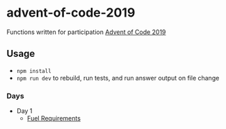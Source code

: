 # advent-of-code-2019
Functions written for participation [Advent of Code 2019](https://adventofcode.com/)

## Usage
- `npm install`
- `npm run dev` to rebuild, run tests, and run answer output on file change

### Days
- Day 1
  - [Fuel Requirements](https://github.com/n33kos/advent-of-code-2019/blob/master/src/fuelRequirements.js)

  